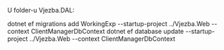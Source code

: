 ﻿U folder-u Vjezba.DAL:

dotnet ef migrations add WorkingExp --startup-project ../Vjezba.Web --context ClientManagerDbContext
dotnet ef database update --startup-project ../Vjezba.Web --context ClientManagerDbContext